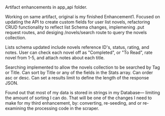 Artifact enhancements in app_api folder.

Working on same artifact, original is my finished Enhancement1. 
Focused on updating the API to create custom fields for user list novels, refactoring CRUD functionality to reflect list Schema changes, implemening .put request routes, and desiging /novels/search route to query the novels collection. 

Lists schema updated include novels reference ID's, status, rating, and notes. User can check each novel off as "Completed", or "To Read", rate novel from 1-5, and attach notes about each title. 

Searching implemented to allow the novels collection to be searched by Tag or Title. Can sort by Title or any of the fields in the Stats array. Can order asc or desc. Can set a results limit to define the length of the response JSON. 

Found out that most of my data is stored in strings in my Database— limiting the amount of sorting I can do. That will be one of the changes I need to make for my third enhancement, by: converting, re-seeding, and or re-examining the processing code in the scraper. 

